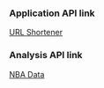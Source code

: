 ### Application API link
[URL Shortener](https://autocode.com/url/api/temporary/0.3.0/create/)

### Analysis API link
[NBA Data](https://documenter.getpostman.com/view/24232555/2s93shzpR3#941df14e-8d1c-4a02-8c2d-a003dbe2a03b)
